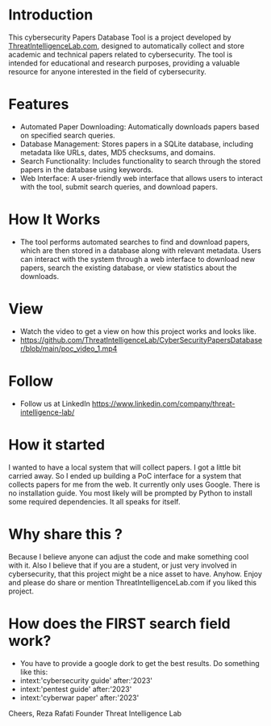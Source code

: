# Introduction
This cybersecurity Papers Database Tool is a project developed by [ThreatIntelligenceLab.com](https://threatintelligencelab.com), designed to automatically collect and store academic and technical papers related to cybersecurity. The tool is intended for educational and research purposes, providing a valuable resource for anyone interested in the field of cybersecurity.

# Features
- Automated Paper Downloading: Automatically downloads papers based on specified search queries.
- Database Management: Stores papers in a SQLite database, including metadata like URLs, dates, MD5 checksums, and domains.
- Search Functionality: Includes functionality to search through the stored papers in the database using keywords.
- Web Interface: A user-friendly web interface that allows users to interact with the tool, submit search queries, and download papers.
# How It Works
- The tool performs automated searches to find and download papers, which are then stored in a database along with relevant metadata. Users can interact with the system through a web interface to download new papers, search the existing database, or view statistics about the downloads.
# View
- Watch the video to get a view on how this project works and looks like.
- https://github.com/ThreatIntelligenceLab/CyberSecurityPapersDatabaser/blob/main/poc_video_1.mp4
# Follow
- Follow us at LinkedIn https://www.linkedin.com/company/threat-intelligence-lab/

# How it started
I wanted to have a local system that will collect papers. I got a little bit carried away. So I ended up building a PoC interface for a system that collects papers for me from the web. It currently only uses Google. There is no installation guide. You most likely will be prompted by Python to install some required dependencies. It all speaks for itself. 

#  Why share this ? 
Because I believe anyone can adjust the code and make something cool with it. Also I believe that if you are a student, or just very involved in cybersecurity, that this project might be a nice asset to have. Anyhow. Enjoy and please do share or mention ThreatIntelligenceLab.com if you liked this project. 

# How does the FIRST search field work? 
- You have to provide a google dork to get the best results. Do something like this:
- intext:'cybersecurity guide' after:'2023'
- intext:'pentest guide' after:'2023'
- intext:'cyberwar paper' after:'2023'

Cheers, 
Reza Rafati 
Founder Threat Intelligence Lab 
